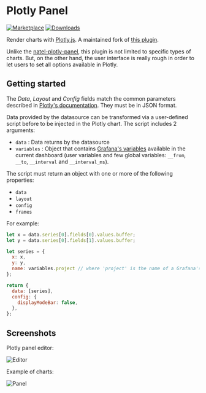 # Plotly Panel

[![Marketplace](https://img.shields.io/badge/dynamic/json?logo=grafana&color=F47A20&label=marketplace&prefix=v&query=%24.items%5B%3F%28%40.slug%20%3D%3D%20%22grafana-plotly-panel%22%29%5D.version&url=https%3A%2F%2Fgrafana.com%2Fapi%2Fplugins)](https://grafana.com/grafana/plugins/jacksongoode-plotly-panel)
[![Downloads](https://img.shields.io/badge/dynamic/json?logo=grafana&color=F47A20&label=downloads&query=%24.items%5B%3F%28%40.slug%20%3D%3D%20%22grafana-plotly-panel%22%29%5D.downloads&url=https%3A%2F%2Fgrafana.com%2Fapi%2Fplugins)](https://grafana.com/grafana/plugins/jacksongoode-plotly-panel)

Render charts with [Plotly.js](https://plotly.com/javascript/). A maintained fork of [this plugin](https://github.com/ae3e/ae3e-plotly-panel).

Unlike the [natel-plotly-panel](https://github.com/NatelEnergy/grafana-plotly-panel), this plugin is not limited to specific types of charts. But, on the other hand, the user interface is really rough in order to let users to set all options available in Plotly.

## Getting started

The _Data_, _Layout_ and _Config_ fields match the common parameters described in [Plotly's documentation](https://plotly.com/javascript/plotlyjs-function-reference/). They must be in JSON format.

Data provided by the datasource can be transformed via a user-defined script before to be injected in the Plotly chart. The script includes 2 arguments:

- `data` : Data returns by the datasource
- `variables` : Object that contains [Grafana's variables](https://grafana.com/docs/grafana/latest/variables/) available in the current dashboard (user variables and few global variables: `__from`, `__to`, `__interval` and `__interval_ms`).

The script must return an object with one or more of the following properties:
- `data`
- `layout`
- `config`
- `frames`

For example:

```javascript
let x = data.series[0].fields[0].values.buffer;
let y = data.series[0].fields[1].values.buffer;

let series = {
  x: x,
  y: y,
  name: variables.project // where 'project' is the name of a Grafana's variable
};

return {
  data: [series],
  config: {
    displayModeBar: false,
  },
};
```
## Screenshots

Plotly panel editor:

![Editor](https://raw.githubusercontent.com//nline/grafana-plotly-panel/master/src/img/editor.png)

Example of charts:

![Panel](https://raw.githubusercontent.com//nline/grafana-plotly-panel/master/src/img/panel.png)
